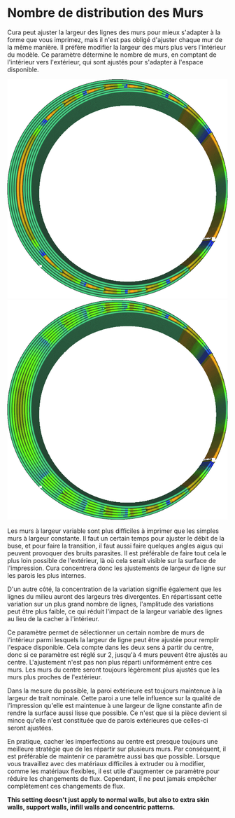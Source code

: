 Nombre de distribution des Murs
====
Cura peut ajuster la largeur des lignes des murs pour mieux s'adapter à la forme que vous imprimez, mais il n'est pas obligé d'ajuster chaque mur de la même manière. Il préfère modifier la largeur des murs plus vers l'intérieur du modèle. Ce paramètre détermine le nombre de murs, en comptant de l'intérieur vers l'extérieur, qui sont ajustés pour s'adapter à l'espace disponible.

<!--screenshot {
"image_path": "wall_distribution_count_1.png",
"models": [
	{
		"script": "misaligned_ring.scad",
		"transformation": ["scale(2)"]
	}
],
"camera_position": [-11, 0, 111],
"settings": {
	"wall_line_count": 5,
	"wall_distribution_count": 1
},
"colour_scheme": "line_width",
"colours": 128
}-->
<!--screenshot {
"image_path": "wall_distribution_count_5.png",
"models": [
	{
		"script": "misaligned_ring.scad",
		"transformation": ["scale(2)"]
	}
],
"camera_position": [-11, 0, 111],
"settings": {
	"wall_line_count": 5,
	"wall_distribution_count": 5
},
"colour_scheme": "line_width",
"colours": 128
}-->
![Concentré au milieu, avec de grandes variations dans les largeurs de ligne à cet endroit.](../../../articles/images/wall_distribution_count_1.png)
![Répartis sur plusieurs murs](../../../articles/images/wall_distribution_count_5.png)

Les murs à largeur variable sont plus difficiles à imprimer que les simples murs à largeur constante. Il faut un certain temps pour ajuster le débit de la buse, et pour faire la transition, il faut aussi faire quelques angles aigus qui peuvent provoquer des bruits parasites. Il est préférable de faire tout cela le plus loin possible de l'extérieur, là où cela serait visible sur la surface de l'impression. Cura concentrera donc les ajustements de largeur de ligne sur les parois les plus internes.

D'un autre côté, la concentration de la variation signifie également que les lignes du milieu auront des largeurs très divergentes. En répartissant cette variation sur un plus grand nombre de lignes, l'amplitude des variations peut être plus faible, ce qui réduit l'impact de la largeur variable des lignes au lieu de la cacher à l'intérieur.

Ce paramètre permet de sélectionner un certain nombre de murs de l'intérieur parmi lesquels la largeur de ligne peut être ajustée pour remplir l'espace disponible. Cela compte dans les deux sens à partir du centre, donc si ce paramètre est réglé sur 2, jusqu'à 4 murs peuvent être ajustés au centre. L'ajustement n'est pas non plus réparti uniformément entre ces murs. Les murs du centre seront toujours légèrement plus ajustés que les murs plus proches de l'extérieur.

Dans la mesure du possible, la paroi extérieure est toujours maintenue à la largeur de trait nominale. Cette paroi a une telle influence sur la qualité de l'impression qu'elle est maintenue à une largeur de ligne constante afin de rendre la surface aussi lisse que possible. Ce n'est que si la pièce devient si mince qu'elle n'est constituée que de parois extérieures que celles-ci seront ajustées.

En pratique, cacher les imperfections au centre est presque toujours une meilleure stratégie que de les répartir sur plusieurs murs. Par conséquent, il est préférable de maintenir ce paramètre aussi bas que possible. Lorsque vous travaillez avec des matériaux difficiles à extruder ou à modifier, comme les matériaux flexibles, il est utile d'augmenter ce paramètre pour réduire les changements de flux. Cependant, il ne peut jamais empêcher complètement ces changements de flux.

**This setting doesn't just apply to normal walls, but also to extra skin walls, support walls, infill walls and concentric patterns.**